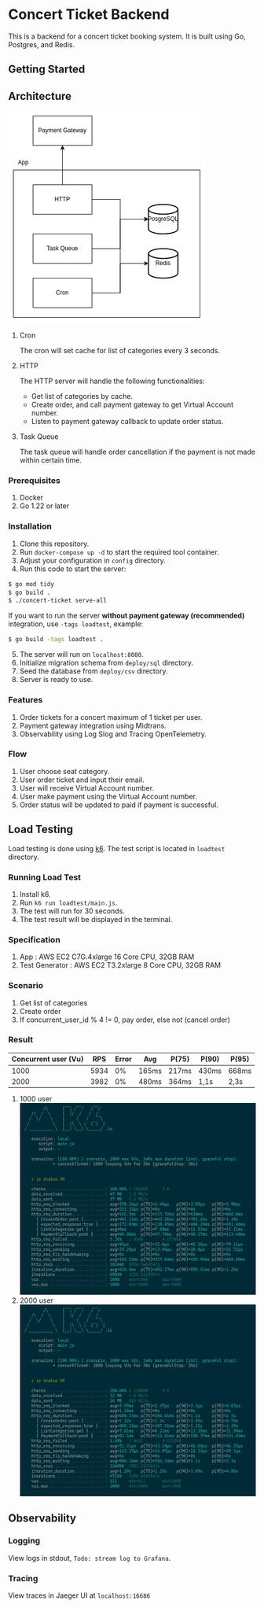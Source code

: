# Concert Ticket Backend

This is a backend for a concert ticket booking system. It is built using Go, Postgres, and Redis.

## Getting Started

## Architecture

![architecture.png](docs/architecture.png)

1. Cron

   The cron will set cache for list of categories every 3 seconds.

2. HTTP

   The HTTP server will handle the following functionalities:
    - Get list of categories by cache.
    - Create order, and call payment gateway to get Virtual Account number.
    - Listen to payment gateway callback to update order status.

3. Task Queue

   The task queue will handle order cancellation if the payment is not made within certain time.

### Prerequisites

1. Docker
2. Go 1.22 or later

### Installation

1. Clone this repository.
2. Run `docker-compose up -d` to start the required tool container.
3. Adjust your configuration in `config` directory.
4. Run this code to start the server:

```bash
$ go mod tidy
$ go build .
$ ./concert-ticket serve-all
```

If you want to run the server **without payment gateway (recommended)** integration, use `-tags loadtest`, example:

```bash
$ go build -tags loadtest .
```

5. The server will run on `localhost:8080`.
6. Initialize migration schema from `deploy/sql` directory.
7. Seed the database from `deploy/csv` directory.
8. Server is ready to use.

### Features

1. Order tickets for a concert maximum of 1 ticket per user.
2. Payment gateway integration using Midtrans.
3. Observability using Log Slog and Tracing OpenTelemetry.

### Flow

1. User choose seat category.
2. User order ticket and input their email.
3. User will receive Virtual Account number.
4. User make payment using the Virtual Account number.
5. Order status will be updated to paid if payment is successful.

## Load Testing

Load testing is done using [k6](https://k6.io/). The test script is located in `loadtest` directory.

### Running Load Test

1. Install k6.
2. Run `k6 run loadtest/main.js`.
3. The test will run for 30 seconds.
4. The test result will be displayed in the terminal.

### Specification

1. App : AWS EC2 C7G.4xlarge 16 Core CPU, 32GB RAM
2. Test Generator : AWS EC2 T3.2xlarge 8 Core CPU, 32GB RAM

### Scenario

1. Get list of categories
2. Create order
3. If concurrent_user_id % 4 != 0, pay order, else not (cancel order)

### Result

| Concurrent user (Vu) | RPS  | Error | Avg   | P(75) | P(90) | P(95) |
|----------------------|------|-------|-------|-------|-------|-------|
| 1000                 | 5934 | 0%    | 165ms | 217ms | 430ms | 668ms |
| 2000                 | 3982 | 0%    | 480ms | 364ms | 1,1s  | 2,3s  |

1. 1000 user
   ![loadtest-1000.png](docs/loadtest-1000.png)
2. 2000 user
   ![loadtest-2000.png](docs/loadtest-2000.png)

## Observability

### Logging

View logs in stdout, `Todo: stream log to Grafana`.

### Tracing

View traces in Jaeger UI at `localhost:16686`